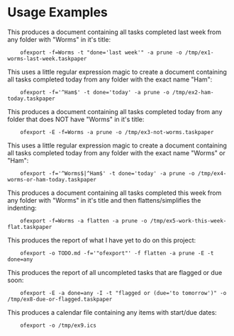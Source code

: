 
# Usage Examples


This produces a document containing all tasks completed last week from any folder with "Worms" in it's title:
    
        ofexport -f=Worms -t "done='last week'" -a prune -o /tmp/ex1-worms-last-week.taskpaper 

This uses a little regular expression magic to create a document containing all tasks completed today from any folder with the exact name "Ham":
    
        ofexport -f='^Ham$' -t done='today' -a prune -o /tmp/ex2-ham-today.taskpaper 
   
This produces a document containing all tasks completed today from any folder that does NOT have "Worms" in it's title:
    
        ofexport -E -f=Worms -a prune -o /tmp/ex3-not-worms.taskpaper 

This uses a little regular expression magic to create a document containing all tasks completed today from any folder with the exact name "Worms" or "Ham":
    
        ofexport -f='^Worms$|^Ham$' -t done='today' -a prune -o /tmp/ex4-worms-or-ham-today.taskpaper 

This produces a document containing all tasks completed this week from any folder with "Worms" in it's title and then flattens/simplifies the indenting:
    
        ofexport -f=Worms -a flatten -a prune -o /tmp/ex5-work-this-week-flat.taskpaper 

This produces the report of what I have yet to do on this project:        

        ofexport -o TODO.md -f='"ofexport"' -f flatten -a prune -E -t done=any

This produces the report of all uncompleted tasks that are flagged or due soon:

        ofexport -E -a done=any -I -t "flagged or (due='to tomorrow')" -o /tmp/ex8-due-or-flagged.taskpaper 

This produces a calendar file containing any items with start/due dates:

        ofexport -o /tmp/ex9.ics 


